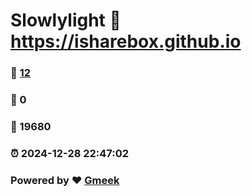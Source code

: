 # Slowlylight :link: https://isharebox.github.io 
### :page_facing_up: [12](https://isharebox.github.io/tag.html) 
### :speech_balloon: 0 
### :hibiscus: 19680 
### :alarm_clock: 2024-12-28 22:47:02 
### Powered by :heart: [Gmeek](https://github.com/Meekdai/Gmeek)
